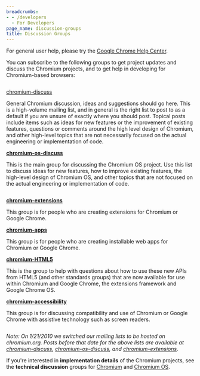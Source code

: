 ```yaml
---
breadcrumbs:
- - /developers
  - For Developers
page_name: discussion-groups
title: Discussion Groups
---
```


For general user help, please try the [Google Chrome Help
Center](https://www.google.com/support/chrome/).

You can subscribe to the following groups to get project updates and discuss the
Chromium projects, and to get help in developing for Chromium-based browsers:

<div class="two-column-container">
<div class="column">

[chromium-discuss](https://groups.google.com/a/chromium.org/group/chromium-discuss)

General Chromium discussion, ideas and suggestions should go here. This is a
high-volume mailing list, and in general is the right list to post to as a
default if you are unsure of exactly where you should post. Topical posts
include items such as ideas for new features or the improvement of existing
features, questions or comments around the high level design of Chromium, and
other high-level topics that are not necessarily focused on the actual
engineering or implementation of code.

**[chromium-os-discuss](https://groups.google.com/a/chromium.org/group/chromium-os-discuss)**

This is the main group for discussing the Chromium OS project. Use this list to
discuss ideas for new features, how to improve existing features, the high-level
design of Chromium OS, and other topics that are not focused on the actual
engineering or implementation of code.

</div>
<div class="column">

**[chromium-extensions](https://groups.google.com/a/chromium.org/group/chromium-extensions)**

This group is for people who are creating extensions for Chromium or Google
Chrome.

**[chromium-apps](https://groups.google.com/a/chromium.org/group/chromium-apps)**

This group is for people who are creating installable web apps for Chromium or
Google Chrome.

**[chromium-HTML5](https://groups.google.com/a/chromium.org/group/chromium-html5/)**

This is the group to help with questions about how to use these new APIs from
HTML5 (and other standards groups) that are now available for use within
Chromium and Google Chrome, the extensions framework and Google Chrome OS.

[**chromium-accessibility**](https://groups.google.com/a/chromium.org/group/chromium-accessibility)

This group is for discussing compatibility and use of Chromium or Google Chrome
with assistive technology such as screen readers.

</div>
</div>

*Note: On 1/21/2010 we switched our mailing lists to be hosted on chromium.org.
Posts before that date for the above lists are available at
[chromium-discuss](https://groups.google.com/group/chromium-discuss),
[chromium-os-discuss](https://groups.google.com/group/chromium-os-discuss), and
[chromium-extensions](https://groups.google.com/group/chromium-extensions).*

If you're interested in **implementation details** of the Chromium projects, see
the **technical discussion** groups for
[Chromium](/developers/technical-discussion-groups) and [Chromium
OS](/chromium-os/developer-library/guides/who-do-i-notify/contact/).
